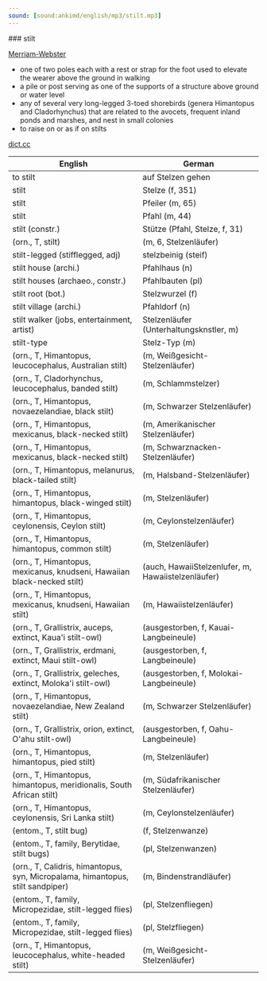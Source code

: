 ```yaml
---
sound: [sound:ankimd/english/mp3/stilt.mp3]
---
```


\### stilt

[Merriam-Webster](https://www.merriam-webster.com/dictionary/stilt)

- one of two poles each with a rest or strap for the foot used to elevate the wearer above the ground in walking
- a pile or post serving as one of the supports of a structure above ground or water level
- any of several very long-legged 3-toed shorebirds (genera Himantopus and Cladorhynchus) that are related to the avocets, frequent inland ponds and marshes, and nest in small colonies
- to raise on or as if on stilts

[dict.cc](https://www.dict.cc/stilt)

| English        | German       |
| -------------- | ------------ |
| to stilt | auf Stelzen gehen |
| stilt | Stelze (f, 351) |
| stilt | Pfeiler (m, 65) |
| stilt | Pfahl (m, 44) |
| stilt (constr.) | Stütze (Pfahl, Stelze, f, 31) |
|  (orn., T, stilt) |  (m, 6, Stelzenläufer) |
| stilt-legged (stifflegged, adj) | stelzbeinig (steif) |
| stilt house (archi.) | Pfahlhaus (n) |
| stilt houses (archaeo., constr.) | Pfahlbauten (pl) |
| stilt root (bot.) | Stelzwurzel (f) |
| stilt village (archi.) | Pfahldorf (n) |
| stilt walker (jobs, entertainment, artist) | Stelzenläufer (Unterhaltungsknstler, m) |
| stilt-type | Stelz-Typ (m) |
|  (orn., T, Himantopus, leucocephalus, Australian stilt) |  (m, Weißgesicht-Stelzenläufer) |
|  (orn., T, Cladorhynchus, leucocephalus, banded stilt) |  (m, Schlammstelzer) |
|  (orn., T, Himantopus, novaezelandiae, black stilt) |  (m, Schwarzer Stelzenläufer) |
|  (orn., T, Himantopus, mexicanus, black-necked stilt) |  (m, Amerikanischer Stelzenläufer) |
|  (orn., T, Himantopus, mexicanus, black-necked stilt) |  (m, Schwarznacken-Stelzenläufer) |
|  (orn., T, Himantopus, melanurus, black-tailed stilt) |  (m, Halsband-Stelzenläufer) |
|  (orn., T, Himantopus, himantopus, black-winged stilt) |  (m, Stelzenläufer) |
|  (orn., T, Himantopus, ceylonensis, Ceylon stilt) |  (m, Ceylonstelzenläufer) |
|  (orn., T, Himantopus, himantopus, common stilt) |  (m, Stelzenläufer) |
|  (orn., T, Himantopus, mexicanus, knudseni, Hawaiian black-necked stilt) |  (auch, HawaiiStelzenlufer, m, Hawaiistelzenläufer) |
|  (orn., T, Himantopus, mexicanus, knudseni, Hawaiian stilt) |  (m, Hawaiistelzenläufer) |
|  (orn., T, Grallistrix, auceps, extinct, Kaua'i stilt-owl) |  (ausgestorben, f, Kauai-Langbeineule) |
|  (orn., T, Grallistrix, erdmani, extinct, Maui stilt-owl) |  (ausgestorben, f, Langbeineule) |
|  (orn., T, Grallistrix, geleches, extinct, Moloka'i stilt-owl) |  (ausgestorben, f, Molokai-Langbeineule) |
|  (orn., T, Himantopus, novaezelandiae, New Zealand stilt) |  (m, Schwarzer Stelzenläufer) |
|  (orn., T, Grallistrix, orion, extinct, O'ahu stilt-owl) |  (ausgestorben, f, Oahu-Langbeineule) |
|  (orn., T, Himantopus, himantopus, pied stilt) |  (m, Stelzenläufer) |
|  (orn., T, Himantopus, himantopus, meridionalis, South African stilt) |  (m, Südafrikanischer Stelzenläufer) |
|  (orn., T, Himantopus, ceylonensis, Sri Lanka stilt) |  (m, Ceylonstelzenläufer) |
|  (entom., T, stilt bug) |  (f, Stelzenwanze) |
|  (entom., T, family, Berytidae, stilt bugs) |  (pl, Stelzenwanzen) |
|  (orn., T, Calidris, himantopus, syn, Micropalama, himantopus, stilt sandpiper) |  (m, Bindenstrandläufer) |
|  (entom., T, family, Micropezidae, stilt-legged flies) |  (pl, Stelzenfliegen) |
|  (entom., T, family, Micropezidae, stilt-legged flies) |  (pl, Stelzfliegen) |
|  (orn., T, Himantopus, leucocephalus, white-headed stilt) |  (m, Weißgesicht-Stelzenläufer) |
